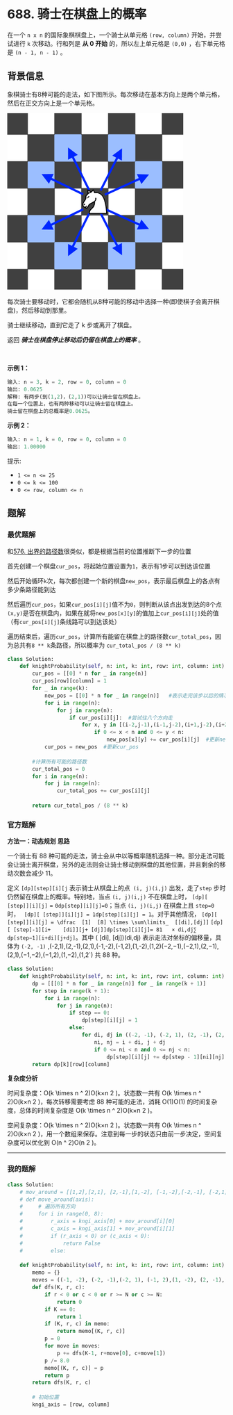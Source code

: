 # 688. 骑士在棋盘上的概率

在一个 `n x n` 的国际象棋棋盘上，一个骑士从单元格 `(row, column)` 开始，并尝试进行 `k` 次移动。行和列是 **从 0 开始** 的，所以左上单元格是 `(0,0)` ，右下单元格是 `(n - 1, n - 1)` 。

## 背景信息
象棋骑士有8种可能的走法，如下图所示。每次移动在基本方向上是两个单元格，然后在正交方向上是一个单元格。

![移动规则](./../../../document_source/knight.png)

每次骑士要移动时，它都会随机从8种可能的移动中选择一种(即使棋子会离开棋盘)，然后移动到那里。

骑士继续移动，直到它走了 k 步或离开了棋盘。

返回 ***骑士在棋盘停止移动后仍留在棋盘上的概率*** 。

 

**示例 1：**
```python
输入: n = 3, k = 2, row = 0, column = 0
输出: 0.0625
解释: 有两步(到(1,2)，(2,1))可以让骑士留在棋盘上。
在每一个位置上，也有两种移动可以让骑士留在棋盘上。
骑士留在棋盘上的总概率是0.0625。
```

**示例 2：**
```python
输入: n = 1, k = 0, row = 0, column = 0
输出: 1.00000
```

提示:

- `1 <= n <= 25`
- `0 <= k <= 100`
- `0 <= row, column <= n`


## 题解
### 最优题解
和[576. 出界的路径数](https://leetcode-cn.com/problems/out-of-boundary-paths/)很类似，都是根据当前的位置推断下一步的位置

首先创建一个棋盘`cur_pos`，将起始位置设置为`1`，表示有1步可以到达该位置

然后开始循环`k`次，每次都创建一个新的棋盘`new_pos`，表示最后棋盘上的各点有多少条路径能到达

然后遍历`cur_pos`，如果`cur_pos[i][j]`值不为`0`，则判断从该点出发到达的8个点`(x,y)`是否在棋盘内，如果在就将`new_pos[x][y]`的值加上`cur_pos[i][j]`处的值（有`cur_pos[i][j]`条线路可以到达该处）

遍历结束后，遍历`cur_pos`，计算所有能留在棋盘上的路径数`cur_total_pos`，因为总共有`8 ** k`条路径，所以概率为 `cur_total_pos / (8 ** k)`

```python
class Solution:
    def knightProbability(self, n: int, k: int, row: int, column: int) -> float:
        cur_pos = [[0] * n for _ in range(n)]
        cur_pos[row][column] = 1
        for _ in range(k):
            new_pos = [[0] * n for _ in range(n)]   #表示走完该步以后的情况
            for i in range(n):
                for j in range(n):
                    if cur_pos[i][j]:  #尝试往八个方向走
                        for x, y in [(i-2,j-1),(i-1,j-2),(i+1,j-2),(i+2,j-1),(i-2,j+1),(i-1,j+2),(i+1,j+2),(i+2,j+1)]:
                            if 0 <= x < n and 0 <= y < n:
                                new_pos[x][y] += cur_pos[i][j]  #更新new_pos上的路径数量
            cur_pos = new_pos  #更新cur_pos

        #计算所有可能的路径数
        cur_total_pos = 0
        for i in range(n):
            for j in range(n):
                cur_total_pos += cur_pos[i][j]
                    
        return cur_total_pos / (8 ** k)

```

### 官方题解

**方法一：动态规划**
**思路**

一个骑士有 88 种可能的走法，骑士会从中以等概率随机选择一种。部分走法可能会让骑士离开棋盘，另外的走法则会让骑士移动到棋盘的其他位置，并且剩余的移动次数会减少 11。

定义 `[dp][step][i][j` 表示骑士从棋盘上的点` (i, j)(i,j)` 出发，走了`step` 步时仍然留在棋盘上的概率。特别地，当点 `(i, j)(i,j)` 不在棋盘上时，    `[dp][ [step]][i][j]` = `0dp[step][i][j]=0`；当点 `(i, j)(i,j)` 在棋盘上且     `step=0` 时，   ` [dp][ [step]][i][j] = 1dp[step][i][j] = 1`。对于其他情况，    `[dp][ [step]][i][j] = \dfrac  [1]  [8] \times \sum\limits_  [[di],[dj]]`     `[dp][ [step]-1][i+    [di]][j+ [dj]]dp[step][i][j]= 81​	 × di,dj∑`
` dp[step−1][i+di][j+dj]`。其中 (    [di],     [dj])(di,dj) 表示走法对坐标的偏移量，具体为 `(-2, -1)` ,(-2,1),(2,-1),(2,1),(-1,-2),(-1,2),(1,-2),(1,2)(−2,−1),(−2,1),(2,−1),(2,1),(−1,−2),(−1,2),(1,−2),(1,2`) 共 88 种。






```python
class Solution:
    def knightProbability(self, n: int, k: int, row: int, column: int) -> float:
        dp = [[[0] * n for _ in range(n)] for _ in range(k + 1)]
        for step in range(k + 1):
            for i in range(n):
                for j in range(n):
                    if step == 0:
                        dp[step][i][j] = 1
                    else:
                        for di, dj in ((-2, -1), (-2, 1), (2, -1), (2, 1), (-1, -2), (-1, 2), (1, -2), (1, 2)):
                            ni, nj = i + di, j + dj
                            if 0 <= ni < n and 0 <= nj < n:
                                dp[step][i][j] += dp[step - 1][ni][nj] / 8
        return dp[k][row][column]

```


**复杂度分析**

时间复杂度：O(k \times n ^ 2)O(k×n 
2
 )。状态数一共有 O(k \times n ^ 2)O(k×n 
2
 )，每次转移需要考虑 88 种可能的走法，消耗 O(1)O(1) 的时间复杂度，总体的时间复杂度是 O(k \times n ^ 2)O(k×n 
2
 )。

空间复杂度：O(k \times n ^ 2)O(k×n 
2
 )。状态数一共有 O(k \times n ^ 2)O(k×n 
2
 )，用一个数组来保存。注意到每一步的状态只由前一步决定，空间复杂度可以优化到 O(n ^ 2)O(n 
2
 )。


---

### 我的题解

```python
class Solution:
    # mov_around = [[1,2],[2,1], [2,-1],[1,-2], [-1,-2],[-2,-1], [-2,1],[-1,2]]
    # def move_around(axis):
    #     # 遍历所有方向
    #     for i in range(0, 8):
    #         r_axis = kngi_axis[0] + mov_around[i][0]
    #         c_axis = kngi_axis[1] + mov_around[i][1]
    #         if (r_axis < 0) or (c_axis < 0):
    #             return False 
    #         else:
    
    def knightProbability(self, n: int, k: int, row: int, column: int) -> float:
        memo = {}
        moves = ((-1, -2), (-2, -1),(-2, 1), (-1, 2),(1, -2), (2, -1),(2, 1), (1, 2))
        def dfs(K, r, c):
            if r < 0 or c < 0 or r >= N or c >= N:
                return 0
            if K == 0:
                return 1
            if (K, r, c) in memo:
                return memo[(K, r, c)]
            p = 0
            for move in moves:
                p += dfs(K-1, r+move[0], c+move[1])
            p /= 8.0
            memo[(K, r, c)] = p
            return p
        return dfs(K, r, c)

        # 初始位置
        kngi_axis = [row, column]

```

